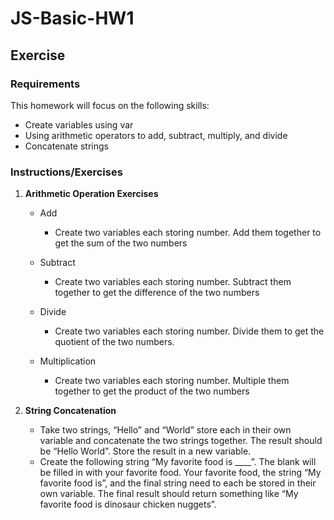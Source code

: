 # JS-Basic-HW1

## Exercise
### Requirements

This homework will focus on the following skills:

* Create variables using var
* Using arithmetic operators to add, subtract, multiply, and divide
* Concatenate strings

### Instructions/Exercises

1. **Arithmetic Operation Exercises**
    * Add
        * Create two variables each storing number. Add them together to get the sum of the two numbers
    * Subtract
        * Create two variables each storing number. Subtract them together to get the difference of the two numbers
    * Divide
        * Create two variables each storing number. Divide them to get the quotient of the two numbers.

    * Multiplication
      *  Create two variables each storing number. Multiple them together to get the product of the two numbers

2. **String Concatenation**
    * Take two strings, “Hello” and “World” store each in their own variable and concatenate the two strings together. The result should be “Hello World”. Store the result in a new variable.
    * Create the following string “My favorite food is ____”. The blank will be filled in with your favorite food. Your favorite food, the string “My favorite food is”, and the final string need to each be stored in their own variable. The final result should return something like “My favorite food is dinosaur chicken nuggets”. 
